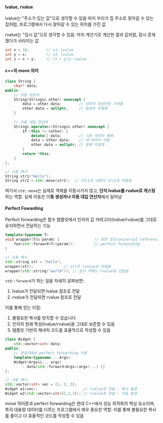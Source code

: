 
#### lvalue, rvalue
lvalue는 "주소가 있는 값"으로 생각할 수 있음
마치 우리가 집 주소로 찾아갈 수 있는 집처럼, 프로그램에서 다시 찾아갈 수 있는 위치를 가진 값

rvalue는 "임시 값"으로 생각할 수 있음.
마치 계산기로 계산한 결과 값처럼, 잠시 존재했다가 사라지는 값

```cpp
int x = 10;        // x는 lvalue
int y = x;         // x는 lvalue
int z = x + y;     // (x + y)는 rvalue
```


#### c++의 move 의미

```cpp
class String {
    char* data;
public:
    // 이동 생성자
    String(String&& other) noexcept {
        data = other.data;        // 데이터 포인터만 가져옴
        other.data = nullptr;     // 원본은 무효화
    }
    
    // 이동 대입 연산자
    String& operator=(String&& other) noexcept {
        if (this != &other) {
            delete[] data;        // 기존 데이터 해제
            data = other.data;    // 새 데이터 이동
            other.data = nullptr; // 원본 무효화
        }
        return *this;
    }
};

// 사용 예시
String str1("Hello");
String str2 = std::move(str1);  // str1의 내용이 str2로 이동됨
```

여기서 `std::move`는 실제로 객체를 이동시키지 않고, **단지 lvalue를 rvalue로 캐스팅**하는 역할. 실제 이동은 이**동 생성자나 이동 대입 연산자**에서 일어남


#### Perfect Fowarding
Perfect forwarding은 함수 템플릿에서 인자의 값 카테고리(lvalue/rvalue)를 그대로 유지하면서 전달하는 기능

```cpp
template<typename T>
void wrapper(T&& param) {                // 보편 참조(universal reference)
    foo(std::forward<T>(param));         // perfect forwarding
}

// 사용 예시
std::string str = "hello";
wrapper(str);              // str은 lvalue로 전달됨
wrapper(std::string("world")); // 임시 객체는 rvalue로 전달됨
```

`std::forward`가 하는 일을 자세히 살펴보면:

1. lvalue가 전달되면 lvalue 참조로 전달
2. rvalue가 전달되면 rvalue 참조로 전달

이를 통해 얻는 이점:

1. 불필요한 복사를 방지할 수 있습니다
2. 인자의 원래 특성(lvalue/rvalue)을 그대로 보존할 수 있음
3. 템플릿 기반의 제네릭 코드를 효율적으로 작성할 수 있음


```cpp
class Widget {
    std::vector<int> data;
public:
    // 생성자에서 perfect forwarding 사용
    template<typename... Args>
    Widget(Args&&... args) 
        : data(std::forward<Args>(args)...) {}
};

// 사용 예시
std::vector<int> vec = {1, 2, 3};
Widget w1(vec);                     // lvalue로 전달 - 복사 발생
Widget w2(std::vector<int>{1,2,3}); // rvalue로 전달 - 이동 발생
```

move 의미론과 perfect forwarding은 현대 C++에서 성능 최적화의 핵심 요소이며, 특히 대용량 데이터를 다루는 프로그램에서 매우 중요한 역할.
이를 통해 불필요한 복사를 줄이고 더 효율적인 코드를 작성할 수 있음